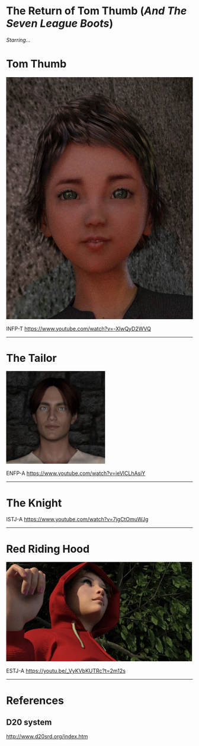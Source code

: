 # The Return of Tom Thumb (*And The Seven League Boots*)

*Starring...*
# Tom Thumb
![Tom Thumb](https://github.com/PunkUnicorn/The-Return-of-Tom-Thumb/blob/master/TomThumb/Tom%20Thumbnail.jpg)

INFP-T  https://www.youtube.com/watch?v=-XlwQyD2WVQ

___
# The Tailor      
![The Tailor](https://github.com/PunkUnicorn/The-Return-of-Tom-Thumb/blob/master/TheTailor/The%20Tailor%20Thumbnail.jpg)

ENFP-A  https://www.youtube.com/watch?v=ieVlCLhAsiY

___
# The Knight

ISTJ-A  https://www.youtube.com/watch?v=7jgCtOmuWJg

___
# Red Riding Hood 

![Red Riding Hood](https://github.com/PunkUnicorn/The-Return-of-Tom-Thumb/blob/master/RedRidingHood/Red%20Riding%20Hood%20Thumbnail.jpg)

ESTJ-A  https://youtu.be/_VyKVbKUTRc?t=2m12s


___

# References
## D20 system

http://www.d20srd.org/index.htm
